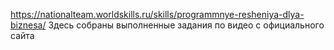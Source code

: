 https://nationalteam.worldskills.ru/skills/programmnye-resheniya-dlya-biznesa/
Здесь собраны выполненные задания по видео с официального сайта
